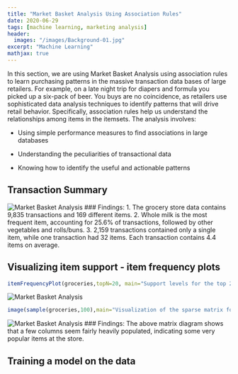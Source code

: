 ```yaml
---
title: "Market Basket Analysis Using Association Rules"
date: 2020-06-29
tags: [machine learning, marketing analysis]
header:
  images: "/images/Background-01.jpg"
excerpt: "Machine Learning"
mathjax: true
---
```

In this section, we are using Market Basket Analysis using association rules to learn purchasing patterns in the massive transaction data bases of large retailers. For example, on a late night trip for diapers and formula you picked up a six-pack of beer. You buys are no coincidence, as retailers use sophisticated data analysis techniques to identify patterns that will drive retail behavior.
Specifically, association rules help us understand the relationships among items in the itemsets.
The analysis involves:
* Using simple performance measures to find associations in large databases
+ Understanding the peculiarities of transactional data
- Knowing how to identify the useful and actionable patterns

## Transaction Summary
<img src="{{ site.url }}{{ site.baseurl }}/images/MarketBasketAnalysis/TransactionSummary_1.png" alt="Market Basket Analysis">
### Findings:
1. The grocery store data contains 9,835 transactions and 169 different items.
2. Whole milk is the most frequent item, accounting for 25.6% of transactions, followed by other vegetables and rolls/buns.
3. 2,159 transactions contained only a single item, while one transaction had 32 items. Each transaction contains 4.4 items on average.

## Visualizing item support - item frequency plots
```r
itemFrequencyPlot(groceries,topN=20, main="Support levels for the top 20 grocery items")
```
<img src="{{ site.url }}{{ site.baseurl }}/images/MarketBasketAnalysis/ItemFrequencyPlots_2.png" alt="Market Basket Analysis">

```r
image(sample(groceries,100),main="Visualization of the sparse matrix for 100 randomly-selected transactions")
```
<img src="{{ site.url }}{{ site.baseurl }}/images/MarketBasketAnalysis/SparseMatrix_1.png" alt="Market Basket Analysis">
### Findings:
The above matrix diagram shows that a few columns seem fairly heavily populated, indicating some very popular items at the store.

## Training a model on the data
